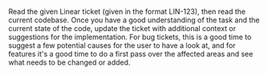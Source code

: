 Read the given Linear ticket (given in the format LIN-123), then read the current codebase. Once you have a good understanding of the task and the current state of the code, update the ticket with additional context or suggestions for the implementation. For bug tickets, this is a good time to suggest a few potential causes for the user to have a look at, and for features it's a good time to do a first pass over the affected areas and see what needs to be changed or added.
